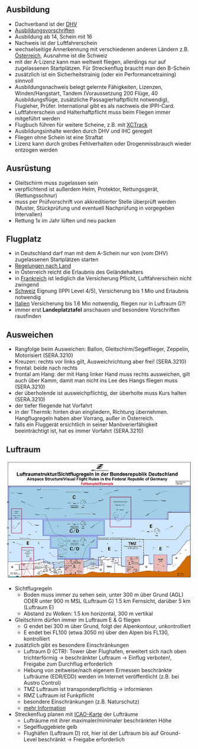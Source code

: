 ## Ausbildung
- Dachverband ist der [DHV](https://www.dhv.de/home-deutsch/)
- [Ausbildungsvorschriften](http://www.dhv.de/typo/Luftrecht.335.0.html)
- Ausbildung ab 14, Schein mit 16
- Nachweis ist der Luftfahrerschein
- wechselseitige Annerkennung mit verschiedenen anderen Ländern z.B. [Österreich](https://www.dhv.de/fileadmin/user_upload/monatsordner/2004-06/Ausbildung/Gegenseitige_Anerkennung_von_in__sterreich_und_in_Deutschl_.pdf), Ausnahme ist die Schweiz
- mit der A-Lizenz kann man weltweit fliegen, allerdings nur auf zugelassenen Startplätzen. Für Streckenflug braucht man den B-Schein
- zusätzlich ist ein Sicherheitstrainig (oder ein Performancetraining) sinnvoll
- Ausbildungsnachweis belegt gelernte Fähigkeiten, Lizenzen, Winden/Hangstart, Tandem (Voraussetzung 200 Flüge, 40 Ausbildungsflüge, zusätzliche Passagierhaftpflicht notwendig), Flugleher, Prüfer. International gibt es als nachweis die IPPI-Card.
- Luftfahrerschein und Halterhaftpflicht muss beim Fliegen immer mitgeführt werden
- Flugbuch führen für weitere Scheine, z.B. mit [XCTrack](https://xctrack.org/)
- Ausbildungsinhalte werden durch DHV und IHC geregelt
- Fliegen ohne Schein ist eine Straftat
- Lizenz kann durch grobes Fehlverhalten oder Drogenmissbrauch wieder entzogen werden

## Ausrüstung
- Gleitschirm muss zugelassen sein
- verpflichtend ist außerdem Helm, Protektor, Rettungsgerät, (Rettungsschnur)
- muss per Prüfvorschrift von akkreditierter Stelle überprüft werden (Muster, Stückprüfung und eventuell Nachprüfung in vorgegeben Intervallen)
- Rettung 1x im Jahr lüften und neu packen

## Flugplatz
- in Deutschland darf man mit dem A-Schein nur von (vom DHV) zugelassenen Startplätzen starten
- [Regelungen nach Land]()
- in Österreich reicht die Erlaubnis des Geländehalters
- in [Frankreich](https://federation.ffvl.fr/french-flying-rules) ist lediglich die Versicherung Pflicht, Luftfahrerschein nicht zwingend
- [Schweiz](https://www.shv-fsvl.ch/ausbildung/auslaendische-lizenz/) Eignung (IPPI Level 4/5), Versicherung bis 1 Mio und Erlaubnis notwendig
- [Italien](https://www.fivl.it/index.php/welcome-foreign-pilots/welcome-foreign-pilots-2) Versicherung bis 1.6 Mio notwendig, fliegen nur in Luftraum G?!
- immer erst **Landeplatztafel** anschauen und besondere Vorschriften rausfinden

## Ausweichen
- Rangfolge beim Ausweichen: Ballon, Gleitschirm/Segelflieger, Zeppelin, Motorisiert (SERA.3210)
- Kreuzen: rechts vor links gilt, Ausweichrichtung aber frei! (SERA.3210)
- frontal: beide nach rechts
- frontal am Hang: der mit Hang linker Hand muss rechts ausweichen, gilt auch über Kamm, damit man nicht ins Lee des Hangs fliegen muss (SERA.3210)
- der überholende ist ausweichpflichtig, der überholte muss Kurs halten (SERA.3210)
- der tiefer fliegende hat Vorfahrt
- in der Thermik: hinten dran eingliedern, Richtung übernehmen. Hangflugregeln haben aber Vorrang, außer in Österreich.
- falls ein Fluggerät ersichtlich in seiner Manöverierfähigkeit beeinträchtigt ist, hat es immer Vorfahrt (SERA.3210)

## Luftraum
![Luftraum.jpg](Anlage/Luftraum.jpg)
- Sichtflugregeln
	- Boden muss immer zu sehen sein, unter 300 m über Grund (AGL) ODER unter 900 m MSL (Luftraum G) 1.5 km Fernsicht, darüber 5 km (Luftraum E)
	- Abstand zu Wolken: 1.5 km horizontal, 300 m vertikal
- Gleitschirm dürfen immer im Luftraum E & G fliegen
	- G endet bei 300 m über Grund, folgt der Alpenkontour, unkontrolliert
	- E endet bei FL100 (etwa 3050 m) über den Alpen bis FL130, kontrolliert
- zusätzlich gibt es besondere Einschränkungen
	- Luftraum D (CTR): Tower über Flughafen, erweitert sich nach oben trichterförmig -> beschränkter Luftraum -> Einflug verboten!, Freigabe zum Durchflug erforderlich
	- Hebung von zeitweise/nach eigenem Ermessen beschränkte Lufträume (EDR/EDD) werden im Internet veröffentlicht (z.B. bei Austro Control)
	- TMZ Luftraum ist transponderpflichtig -> informieren
	- RMZ Luftraum ist Funkpflicht
	- besondere Einschränkungen (z.B. Naturschutz)
	- [mehr Information](https://www.idafe.com/German/32b_Luftraum.html)
- Streckenflug planen mit [ICAO-Karte](https://secais.dfs.de/pilotservice/service/aup/aup_edit_map.jsp#mapViewStart) der Lufträume
	- Lufträume mit ihrer maximaler/minimaler beschränkten Höhe
	- Segelfluggebiete gelb
	- Flughäfen (Luftraum D) rot, hier ist der Luftraum bis auf Ground-Level beschränkt -> Freigabe erforderlich